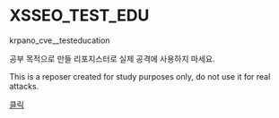 # XSSEO_TEST_EDU
krpano_cve__testeducation

공부 목적으로 만들 리포지스터로 실제 공격에 사용하지 마세요.

This is a reposer created for study purposes only, do not use it for real attacks.

<a href="https://dlawlsdud0419.github.io/XSSEO_TEST_EDU/">클릭</a>
